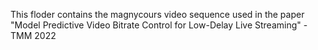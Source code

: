 
This floder contains the magnycours video sequence used in the paper "Model Predictive Video Bitrate Control for Low-Delay Live Streaming" - TMM 2022